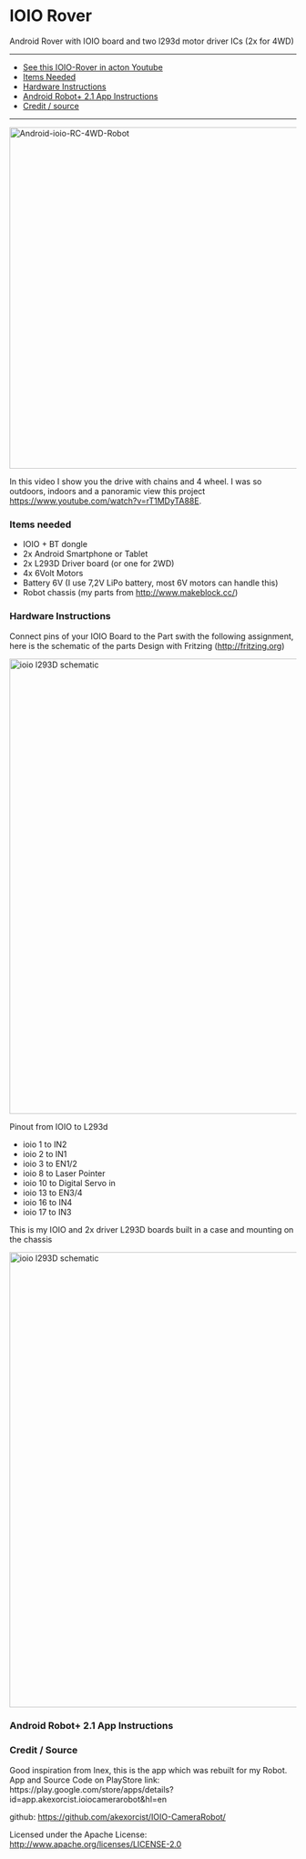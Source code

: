 # IOIO Rover
Android Rover with IOIO board and two l293d motor driver ICs (2x for 4WD)


* * *
+ [See this IOIO-Rover in acton Youtube](#youtube)
+ [Items Needed](#itemsNeeded)
+ [Hardware Instructions](#instructionshard)
+ [Android Robot+ 2.1 App Instructions](#instructionsapp)
+ [Credit / source](#credit)

* * *


<p><img src="https://github.com/oxinon/IOIO-Rover/blob/master/picture/ioio-Rover.png" alt="Android-ioio-RC-4WD-Robot" width="600"></a></p>

In this video I show you the drive with chains and 4 wheel. I was so outdoors, indoors and a panoramic view this project https://www.youtube.com/watch?v=rT1MDyTA88E.


<H3>Items needed</H3>

+ IOIO + BT dongle
+ 2x Android Smartphone or Tablet
+ 2x L293D Driver board (or one for 2WD)
+ 4x 6Volt Motors
+ Battery 6V (I use 7,2V LiPo battery, most 6V motors can handle this)
+ Robot chassis  (my parts from http://www.makeblock.cc/)

<H3>Hardware Instructions</H3>

Connect pins of your IOIO Board to the Part swith the following assignment, here is the schematic of the parts Design with Fritzing (http://fritzing.org)


<p><a href="https://github.com/oxinon/IOIO-Rover/blob/master/picture/IOIO-4WD-Robot-shematic-v1.2.png"><img src="https://github.com/oxinon/IOIO-Rover/blob/master/picture/IOIO-4WD-Robot-shematic-v1.2.png" alt="ioio l293D schematic" width="800"></a></p>

Pinout from IOIO to L293d

+ ioio 1 to IN2 
+ ioio 2 to IN1
+ ioio 3 to EN1/2
+ ioio 8 to Laser Pointer
+ ioio 10 to Digital Servo in
+ ioio 13 to EN3/4
+ ioio 16 to IN4
+ ioio 17 to IN3


This is my IOIO and 2x driver L293D boards built in a case and mounting on the chassis 
<p><a href="https://github.com/oxinon/IOIO-Rover/blob/master/picture/IMG_1276-1024x768.jpg"><img src="https://github.com/oxinon/IOIO-Rover/blob/master/picture/IMG_1276-1024x768.jpg" alt="ioio l293D schematic" width="800"></a></p>

<H3><a name="instructionsapp"></a>Android Robot+ 2.1 App Instructions</H3>

<H3><a name="credit"></a>Credit / Source</H3>
Good inspiration from Inex, this is the app which was rebuilt for my Robot.
App and Source Code on PlayStore link: https://play.google.com/store/apps/details?id=app.akexorcist.ioiocamerarobot&hl=en

github:  https://github.com/akexorcist/IOIO-CameraRobot/

Licensed under the Apache License:
http://www.apache.org/licenses/LICENSE-2.0


